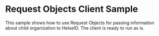 # Request Objects Client Sample
This sample shows how to use Request Objects for passing information about child organization to HelseID. The client is ready to run as is.
